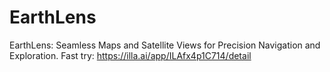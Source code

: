 # EarthLens
EarthLens: Seamless Maps and Satellite Views for Precision Navigation and Exploration.
Fast try: https://illa.ai/app/ILAfx4p1C714/detail
